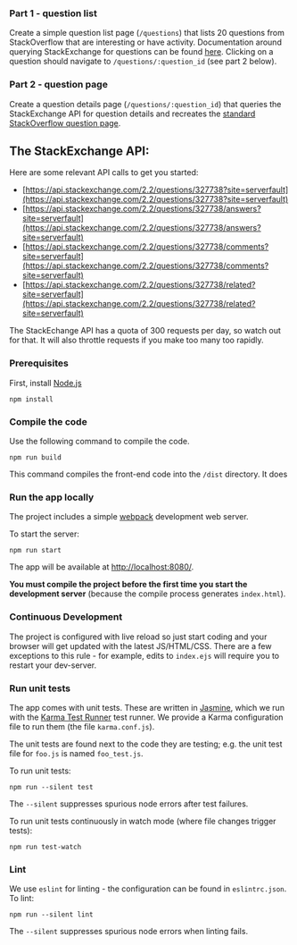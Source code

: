 
### Part 1 - question list

Create a simple question list page (`/questions`) that lists 20 questions from StackOverflow that are interesting or have activity. Documentation around querying StackExchange for questions can be found [here](https://api.stackexchange.com/docs/questions). Clicking on a question should navigate to `/questions/:question_id` (see part 2 below).

### Part 2 - question page

Create a question details page (`/questions/:question_id`) that queries the StackExchange API for question details and recreates the [standard StackOverflow question page](http://stackoverflow.com/questions/327654/hashtable-to-dictionary-syncroot/). 


## The StackExchange API:

Here are some relevant API calls to get you started:

* [https://api.stackexchange.com/2.2/questions/327738?site=serverfault](https://api.stackexchange.com/2.2/questions/327738?site=serverfault)
* [https://api.stackexchange.com/2.2/questions/327738/answers?site=serverfault](https://api.stackexchange.com/2.2/questions/327738/answers?site=serverfault)
* [https://api.stackexchange.com/2.2/questions/327738/comments?site=serverfault](https://api.stackexchange.com/2.2/questions/327738/comments?site=serverfault)
* [https://api.stackexchange.com/2.2/questions/327738/related?site=serverfault](https://api.stackexchange.com/2.2/questions/327738/related?site=serverfault)


The StackEchange API has a quota of 300 requests per day, so watch out for that. It will also throttle requests if you make too many too rapidly.


### Prerequisites

First, install [Node.js](https://nodejs.org/en/download/) 



```
npm install
```

### Compile the code

Use the following command to compile the code.

    npm run build

This command compiles the front-end code into the `/dist` directory. It does 

### Run the app locally

The project includes a simple [webpack][webpack] development web server.

To start the server:

    npm run start

The app will be available at [http://localhost:8080/](http://localhost:8080/).

**You must compile the project before the first time you start the development
server** (because the compile process generates `index.html`).

### Continuous Development

The project is configured with live reload so just start coding and your browser will get updated with
the latest JS/HTML/CSS. There are a few exceptions to this rule - for example, edits to `index.ejs` will require you
to restart your dev-server.


### Run unit tests

The app comes with unit tests. These are written in
[Jasmine][jasmine], which we run with the [Karma Test Runner][karma] test runner. We provide a Karma configuration file to run them (the file `karma.conf.js`).

The unit tests are found next to the code they are testing; e.g. the unit test file for `foo.js` is named `foo_test.js`.

To run unit tests:

    npm run --silent test

The `--silent` suppresses spurious node errors after test failures.

To run unit tests continuously in watch mode (where file changes trigger tests):

    npm run test-watch

### Lint

We use `eslint` for linting - the configuration can be found in `eslintrc.json`. To lint:

    npm run --silent lint

The `--silent` suppresses spurious node errors when linting fails.


[git]: https://git-scm.com/
[jasmine]: https://jasmine.github.io/
[karma]: https://karma-runner.github.io/
[npm]: https://www.npmjs.org/
[semver]: http://semver.org/
[webpack]: https://webpack.js.org/
